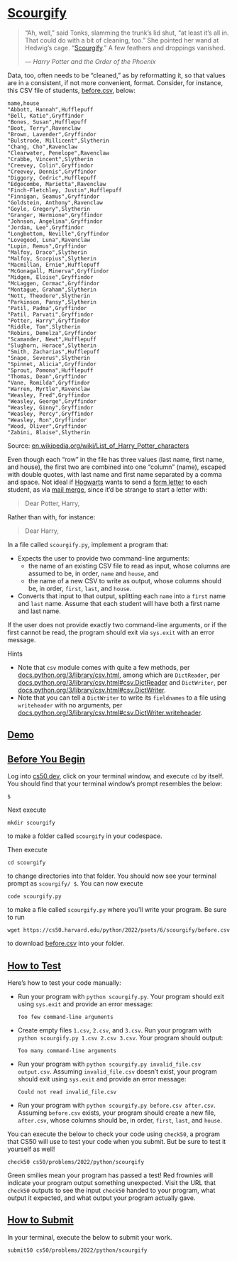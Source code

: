 <span id="scourgify" data-id="" style="top: -58px;"></span>

# <a href="#scourgify" data-id="">Scourgify</a>

> “Ah, well,” said Tonks, slamming the trunk’s lid shut, “at least it’s
> all in. That could do with a bit of cleaning, too.” She pointed her
> wand at Hedwig’s cage.
> “[Scourgify](https://harrypotter.fandom.com/wiki/Scouring_Charm).” A
> few feathers and droppings vanished.
>
> — *Harry Potter and the Order of the Phoenix*

Data, too, often needs to be “cleaned,” as by reformatting it, so that
values are in a consistent, if not more convenient, format. Consider,
for instance, this CSV file of students, [before.csv](before.csv),
below:

```
name,house
"Abbott, Hannah",Hufflepuff
"Bell, Katie",Gryffindor
"Bones, Susan",Hufflepuff
"Boot, Terry",Ravenclaw
"Brown, Lavender",Gryffindor
"Bulstrode, Millicent",Slytherin
"Chang, Cho",Ravenclaw
"Clearwater, Penelope",Ravenclaw
"Crabbe, Vincent",Slytherin
"Creevey, Colin",Gryffindor
"Creevey, Dennis",Gryffindor
"Diggory, Cedric",Hufflepuff
"Edgecombe, Marietta",Ravenclaw
"Finch-Fletchley, Justin",Hufflepuff
"Finnigan, Seamus",Gryffindor
"Goldstein, Anthony",Ravenclaw
"Goyle, Gregory",Slytherin
"Granger, Hermione",Gryffindor
"Johnson, Angelina",Gryffindor
"Jordan, Lee",Gryffindor
"Longbottom, Neville",Gryffindor
"Lovegood, Luna",Ravenclaw
"Lupin, Remus",Gryffindor
"Malfoy, Draco",Slytherin
"Malfoy, Scorpius",Slytherin
"Macmillan, Ernie",Hufflepuff
"McGonagall, Minerva",Gryffindor
"Midgen, Eloise",Gryffindor
"McLaggen, Cormac",Gryffindor
"Montague, Graham",Slytherin
"Nott, Theodore",Slytherin
"Parkinson, Pansy",Slytherin
"Patil, Padma",Gryffindor
"Patil, Parvati",Gryffindor
"Potter, Harry",Gryffindor
"Riddle, Tom",Slytherin
"Robins, Demelza",Gryffindor
"Scamander, Newt",Hufflepuff
"Slughorn, Horace",Slytherin
"Smith, Zacharias",Hufflepuff
"Snape, Severus",Slytherin
"Spinnet, Alicia",Gryffindor
"Sprout, Pomona",Hufflepuff
"Thomas, Dean",Gryffindor
"Vane, Romilda",Gryffindor
"Warren, Myrtle",Ravenclaw
"Weasley, Fred",Gryffindor
"Weasley, George",Gryffindor
"Weasley, Ginny",Gryffindor
"Weasley, Percy",Gryffindor
"Weasley, Ron",Gryffindor
"Wood, Oliver",Gryffindor
"Zabini, Blaise",Slytherin
```

Source:
[en.wikipedia.org/wiki/List_of_Harry_Potter_characters](https://en.wikipedia.org/wiki/List_of_Harry_Potter_characters)

Even though each “row” in the file has three values (last name, first
name, and house), the first two are combined into one “column” (name),
escaped with double quotes, with last name and first name separated by a
comma and space. Not ideal if
[Hogwarts](https://en.wikipedia.org/wiki/Hogwarts) wants to send a [form
letter](https://en.wikipedia.org/wiki/Form_letter) to each student, as
via [mail merge](https://en.wikipedia.org/wiki/Mail_merge), since it’d
be strange to start a letter with:

> Dear Potter, Harry,

Rather than with, for instance:

> Dear Harry,

In a file called `scourgify.py`, implement a program that:

-   <span class="fa-li"></span>Expects the user to provide two
    command-line arguments:
    -   <span class="fa-li"></span>the name of an existing CSV file to
        read as input, whose columns are assumed to be, in order, `name`
        and `house`, and
    -   <span class="fa-li"></span>the name of a new CSV to write as
        output, whose columns should be, in order, `first`, `last`, and
        `house`.
-   <span class="fa-li"></span>Converts that input to that output,
    splitting each `name` into a `first` name and `last` name. Assume
    that each student will have both a first name and last name.

If the user does not provide exactly two command-line arguments, or if
the first cannot be read, the program should exit via `sys.exit` with an
error message.

Hints

-   <span class="fa-li"></span>Note that `csv` module comes with quite a
    few methods, per
    [docs.python.org/3/library/csv.html](https://docs.python.org/3/library/csv.html),
    among which are `DictReader`, per
    [docs.python.org/3/library/csv.html#csv.DictReader](https://docs.python.org/3/library/csv.html#csv.DictReader)
    and `DictWriter`, per
    [docs.python.org/3/library/csv.html#csv.DictWriter](https://docs.python.org/3/library/csv.html#csv.DictWriter).
-   <span class="fa-li"></span>Note that you can tell a `DictWriter` to
    write its `fieldnames` to a file using `writeheader` with no
    arguments, per
    [docs.python.org/3/library/csv.html#csv.DictWriter.writeheader](https://docs.python.org/3/library/csv.html#csv.DictWriter.writeheader).

<span id="demo" data-id="" style="top: -58px;"></span>

## <a href="#demo" data-id="">Demo</a>

<span id="before-you-begin" data-id="" style="top: -58px;"></span>

## <a href="#before-you-begin" data-id="">Before You Begin</a>

Log into [cs50.dev](https://cs50.dev/), click on your terminal window,
and execute `cd` by itself. You should find that your terminal window’s
prompt resembles the below:

``` highlight
$
```

Next execute

``` highlight
mkdir scourgify
```

to make a folder called `scourgify` in your codespace.

Then execute

``` highlight
cd scourgify
```

to change directories into that folder. You should now see your terminal
prompt as `scourgify/ $`. You can now execute

``` highlight
code scourgify.py
```

to make a file called `scourgify.py` where you’ll write your program. Be
sure to run

``` highlight
wget https://cs50.harvard.edu/python/2022/psets/6/scourgify/before.csv
```

to download [before.csv](before.csv) into your folder.

<span id="how-to-test" data-id="" style="top: -58px;"></span>

## <a href="#how-to-test" data-id="">How to Test</a>

Here’s how to test your code manually:

-   <span class="fa-li"></span>Run your program with
    `python scourgify.py`. Your program should exit using `sys.exit` and
    provide an error message:
    ``` highlight
    Too few command-line arguments
    ```
-   <span class="fa-li"></span>Create empty files `1.csv`, `2.csv`, and
    `3.csv`. Run your program with
    `python scourgify.py 1.csv 2.csv 3.csv`. Your program should output:
    ``` highlight
    Too many command-line arguments
    ```
-   <span class="fa-li"></span>Run your program with
    `python scourgify.py invalid_file.csv output.csv`. Assuming
    `invalid_file.csv` doesn’t exist, your program should exit using
    `sys.exit` and provide an error message:
    ``` highlight
    Could not read invalid_file.csv
    ```
-   <span class="fa-li"></span>Run your program with
    `python scourgify.py before.csv after.csv`. Assuming `before.csv`
    exists, your program should create a new file, `after.csv`, whose
    columns should be, in order, `first`, `last`, and `house`.

You can execute the below to check your code using `check50`, a program
that CS50 will use to test your code when you submit. But be sure to
test it yourself as well!

``` highlight
check50 cs50/problems/2022/python/scourgify
```

Green smilies mean your program has passed a test! Red frownies will
indicate your program output something unexpected. Visit the URL that
`check50` outputs to see the input `check50` handed to your program,
what output it expected, and what output your program actually gave.

<span id="how-to-submit" data-id="" style="top: -58px;"></span>

## <a href="#how-to-submit" data-id="">How to Submit</a>

In your terminal, execute the below to submit your work.

``` highlight
submit50 cs50/problems/2022/python/scourgify
```
